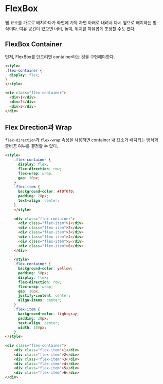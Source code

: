 # FlexBox
웹 요소를 가로로 배치하다가 화면에 가득 차면 아래로 내려서 다시 옆으로 배치하는 방식이다. 여유 공간이 있으면 너비, 높이, 위치를 자유롭게 조정할 수도 있다.

## FlexBox Container
먼저, FlexBox를 만드려면 container라는 것을 구현해야한다.
```html
<style>
.flex-container {
  display: flex;
}
</style>

<div class="flex-container">
  <div>1</div>
  <div>2</div>
  <div>3</div>
</div> 
```

## Flex Direction과 Wrap
`flex-direction`과 `flex-wrap` 속성을 사용하면 container 내 요소가 배치되는 방식과 줄바꿈 여부를 결정할 수 있다.

```html
<style>
    .flex-container {
      display: flex;
      flex-direction: row;
      flex-wrap: wrap;
      gap: 10px;
    }
    .flex-item {
      background-color: #f0f0f0;
      padding: 20px;
      text-align: center;
    }
    </style>
    
    <div class="flex-container">
      <div class="flex-item">1</div>
      <div class="flex-item">2</div>
      <div class="flex-item">3</div>
      <div class="flex-item">4</div>
      <div class="flex-item">5</div>
      <div class="flex-item">6</div>
    </div>
    
    <style>
    .flex-container {
      background-color: yellow;
      padding: 50px;
      display: flex;
      flex-direction: row;
      flex-wrap: wrap;
      gap: 10px;
      justify-content: center;
      align-items: center;
    }
    .flex-item {
      background-color: lightgray;
      padding: 20px;
      text-align: center;
      width: 100px;
    }
</style>
    
<div class="flex-container">
    <div class="flex-item">1</div>
    <div class="flex-item">2</div>
    <div class="flex-item">3</div>
    <div class="flex-item">4</div>
    <div class="flex-item">5</div>
    <div class="flex-item">6</div>
</div>
```